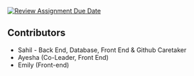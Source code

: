[![Review Assignment Due Date](https://classroom.github.com/assets/deadline-readme-button-24ddc0f5d75046c5622901739e7c5dd533143b0c8e959d652212380cedb1ea36.svg)](https://classroom.github.com/a/t8qno6SJ)

## Contributors

- Sahil - Back End, Database, Front End & Github Caretaker
- Ayesha (Co-Leader, Front End)
- Emily (Front-end)